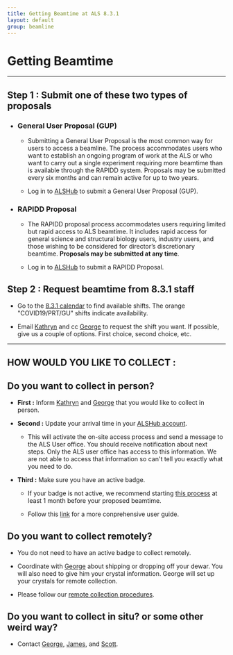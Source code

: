 ```yaml
---
title: Getting Beamtime at ALS 8.3.1
layout: default
group: beamline
---
```


# Getting Beamtime

---

## **Step 1 : Submit one of these two types of proposals** 

- ### **General User Proposal (GUP)**

  - Submitting a General User Proposal is the most common way for users to access a beamline. The process accommodates users who want to establish an ongoing program of work at the ALS or who want to carry out a single experiment requiring more beamtime than is available through the RAPIDD system. Proposals may be submitted every six months and can remain active for up to two years.

  - Log in to [ALSHub](https://alshub.als.lbl.gov/) to submit a General User Proposal (GUP).

- ### **RAPIDD Proposal**

  - The RAPIDD proposal process accommodates users requiring limited but rapid access to ALS beamtime. It includes rapid access for general science and structural biology users, industry users, and those wishing to be considered for director’s discretionary beamtime. **Proposals may be submitted at any time**.

  - Log in to [ALSHub](https://alshub.als.lbl.gov/) to submit a RAPIDD Proposal.

## **Step 2 : Request beamtime from 8.3.1 staff**

- Go to the [8.3.1 calendar](https://bl831.als.lbl.gov/~mcfuser/schedule/schedule.php) to find available shifts. The orange "COVID19/PRT/GU" shifts indicate availability.

- Email [Kathryn](mailto:kburnett@lbl.gov) and cc [George](mailto:gmeigs@lbl.gov) to request the shift you want. If possible, give us a couple of options. First choice, second choice, etc. 

_______________________________________________________________________________________________________________________

## **HOW WOULD YOU LIKE TO COLLECT :**

## **Do you want to collect in person?**

- **First :** Inform [Kathryn](mailto:kburnett@lbl.gov) and [George](mailto:GMeigs@lbl.gov) that you would like to collect in person.

- **Second :** Update your arrival time in your [ALSHub account](https://alshub.als.lbl.gov/).

  - This will activate the on-site access process and send a message to the ALS User office. You should receive notification about next steps. Only the ALS user office has access to this information. We are not able to access that information so can't tell you exactly what you need to do.

- **Third :** Make sure you have an active badge.

  - If your badge is not active, we recommend starting [this process](https://als.lbl.gov/onsite-access/) at least 1 month before your proposed beamtime.

  - Follow this [link](https://als.lbl.gov/users/user-guide/) for a more conprehensive user guide.

## **Do you want to collect remotely?**

  - You do not need to have an active badge to collect remotely. 
  
  - Coordinate with [George](mailto:gmeigs@lbl.gov) about shipping or dropping off your dewar. You will also need to give him your crystal information. George will set up your crystals for remote collection.
  
  - Please follow our [remote collection procedures](https://tomalbertron.als.lbl.gov/procedures/remote_procedures/remote/). 
  
## **Do you want to collect in situ? or some other weird way?**

- Contact [George](mailto:GMeigs@lbl.gov), [James](mailto:JMHolton@lbl.gov), and [Scott](mailto:sclassen@lbl.gov).
